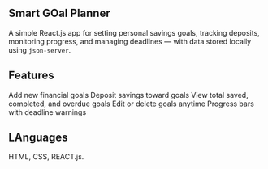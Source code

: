 ## Smart GOal Planner
A simple React.js app for setting personal savings goals, tracking deposits, monitoring progress, and managing deadlines — with data stored locally using `json-server`.

## Features
Add new financial goals
Deposit savings toward goals
View total saved, completed, and overdue goals
Edit or delete goals anytime
Progress bars with deadline warnings

## LAnguages
HTML, CSS, REACT.js.

